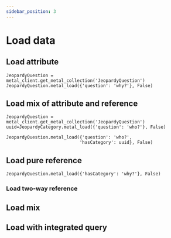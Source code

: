 ```yaml
---
sidebar_position: 3
---
```


# Load data

## Load attribute

```
JeopardyQuestion = metal_client.get_metal_collection('JeopardyQuestion')
JeopardyQuestion.metal_load({'question': 'why?'}, False)
```

## Load mix of attribute and reference

```
JeopardyQuestion = metal_client.get_metal_collection('JeopardyQuestion')
uuid=JeopardyCategory.metal_load({'question': 'who?'}, False)

JeopardyQuestion.metal_load({'question': 'who?', 
                            'hasCategory': uuid}, False)
```

## Load pure reference

```
JeopardyQuestion.metal_load({'hasCategory': 'why?'}, False)
```


### Load two-way reference

## Load mix

## Load with integrated query

